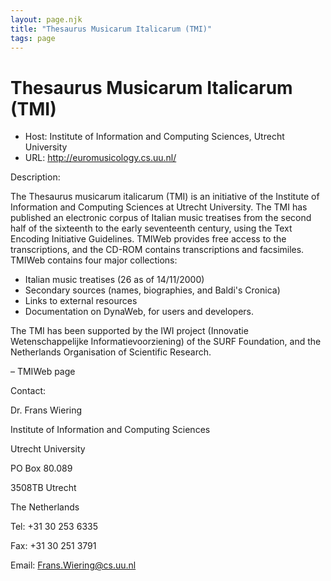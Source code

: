```yaml
---
layout: page.njk
title: "Thesaurus Musicarum Italicarum (TMI)"
tags: page
---
```

# Thesaurus Musicarum Italicarum (TMI)








* Host: Institute of Information
 and Computing Sciences, Utrecht University
* URL: <http://euromusicology.cs.uu.nl/>



Description:


The Thesaurus musicarum italicarum (TMI) is an initiative of the Institute of Information
 and Computing Sciences at Utrecht University. The TMI has published an electronic
 corpus of Italian music treatises from the second half of the sixteenth to the early
 seventeenth century, using the Text Encoding Initiative Guidelines. TMIWeb provides
 free access to the transcriptions, and the CD-ROM contains transcriptions and facsimiles.
 TMIWeb contains four major collections: 
 


* Italian music treatises (26 as of 14/11/2000)
* Secondary sources (names, biographies, and Baldi's 
 Cronica)
* Links to external resources
* Documentation on DynaWeb, for users and developers.


The TMI has been supported by the IWI project (Innovatie Wetenschappelijke Informatievoorziening)
 of the SURF Foundation, and the Netherlands Organisation of Scientific Research. 


– TMIWeb page



Contact:



Dr. Frans Wiering 


Institute of Information and Computing Sciences 


Utrecht University 


PO Box 80.089 


3508TB Utrecht 


The Netherlands 


Tel: +31 30 253 6335


Fax: +31 30 251 3791


Email: [Frans.Wiering@cs.uu.nl](mailto:frans.wiering@cs.uu.nl)






